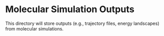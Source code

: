 # Molecular Simulation Outputs
This directory will store outputs (e.g., trajectory files, energy landscapes) from molecular simulations.
